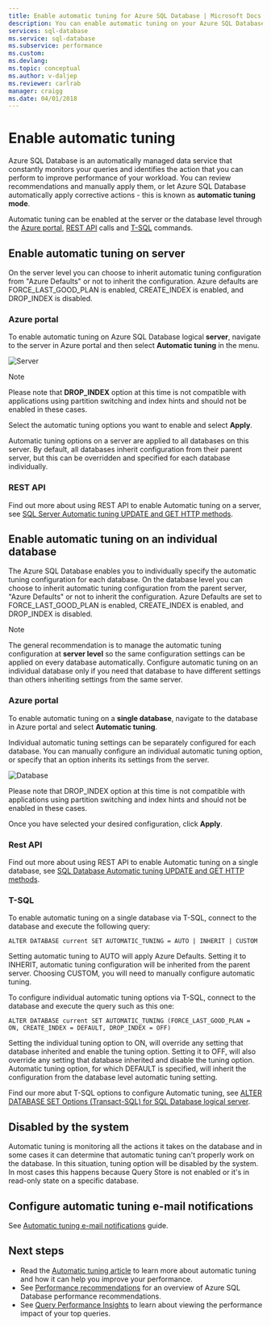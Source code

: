 ```yaml
---
title: Enable automatic tuning for Azure SQL Database | Microsoft Docs
description: You can enable automatic tuning on your Azure SQL Database easily.
services: sql-database
ms.service: sql-database
ms.subservice: performance
ms.custom: 
ms.devlang: 
ms.topic: conceptual
ms.author: v-daljep
ms.reviewer: carlrab
manager: craigg
ms.date: 04/01/2018
---
```

# Enable automatic tuning

Azure SQL Database is an automatically managed data service that constantly monitors your queries and identifies the action that you can perform to improve performance of your workload. You can review recommendations and manually apply them, or let Azure SQL Database automatically apply corrective actions - this is known as **automatic tuning mode**.

Automatic tuning can be enabled at the server or the database level through the [Azure portal](sql-database-automatic-tuning-enable.md#azure-portal), [REST API](sql-database-automatic-tuning-enable.md#rest-api) calls and [T-SQL](sql-database-automatic-tuning-enable.md#t-sql) commands.

## Enable automatic tuning on server
On the server level you can choose to inherit automatic tuning configuration from "Azure Defaults" or not to inherit the configuration. Azure defaults are FORCE_LAST_GOOD_PLAN is enabled, CREATE_INDEX is enabled, and DROP_INDEX is disabled.

### Azure portal
To enable automatic tuning on Azure SQL Database logical **server**, navigate to the server in Azure portal and then select **Automatic tuning** in the menu.

![Server](./media/sql-database-automatic-tuning-enable/server.png)

> [!NOTE]
> Please note that **DROP_INDEX** option at this time is not compatible with applications using partition switching and index hints and should not be enabled in these cases.
>

Select the automatic tuning options you want to enable and select **Apply**.

Automatic tuning options on a server are applied to all databases on this server. By default, all databases inherit configuration from their parent server, but this can be overridden and specified for each database individually.

### REST API

Find out more about using REST API to enable Automatic tuning on a server, see [SQL Server Automatic tuning UPDATE and GET HTTP methods](https://docs.microsoft.com/rest/api/sql/serverautomatictuning).


## Enable automatic tuning on an individual database

The Azure SQL Database enables you to individually specify the automatic tuning configuration for each database. On the database level you can choose to inherit automatic tuning configuration from the parent server, "Azure Defaults" or not to inherit the configuration. Azure Defaults are set to FORCE_LAST_GOOD_PLAN is enabled, CREATE_INDEX is enabled, and DROP_INDEX is disabled.

> [!NOTE]
> The general recommendation is to manage the automatic tuning configuration at **server level** so the same configuration settings can be applied on every database automatically. Configure automatic tuning on an individual database only if you need that database to have different settings than others inheriting settings from the same server.
>

### Azure portal

To enable automatic tuning on a **single database**, navigate to the database in Azure portal and select **Automatic tuning**.

Individual automatic tuning settings can be separately configured for each database. You can manually configure an individual automatic tuning option, or specify that an option inherits its settings from the server.

![Database](./media/sql-database-automatic-tuning-enable/database.png)

Please note that DROP_INDEX option at this time is not compatible with applications using partition switching and index hints and should not be enabled in these cases.

Once you have selected your desired configuration, click **Apply**.

### Rest API

Find out more about using REST API to enable Automatic tuning on a single database, see [SQL Database Automatic tuning UPDATE and GET HTTP methods](https://docs.microsoft.com/rest/api/sql/databaseautomatictuning).

### T-SQL

To enable automatic tuning on a single database via T-SQL, connect to the database and execute the following query:

   ```T-SQL
   ALTER DATABASE current SET AUTOMATIC_TUNING = AUTO | INHERIT | CUSTOM
   ```
   
Setting automatic tuning to AUTO will apply Azure Defaults. Setting it to INHERIT, automatic tuning configuration will be inherited from the parent server. Choosing CUSTOM, you will need to manually configure automatic tuning.

To configure individual automatic tuning options via T-SQL, connect to the database and execute the query such as this one:

   ```T-SQL
   ALTER DATABASE current SET AUTOMATIC_TUNING (FORCE_LAST_GOOD_PLAN = ON, CREATE_INDEX = DEFAULT, DROP_INDEX = OFF)
   ```
   
Setting the individual tuning option to ON, will override any setting that database inherited and enable the tuning option. Setting it to OFF, will also override any setting that database inherited and disable the tuning option. Automatic tuning option, for which DEFAULT is specified, will inherit the configuration from the database level automatic tuning setting.  

Find our more abut T-SQL options to configure Automatic tuning, see [ALTER DATABASE SET Options (Transact-SQL) for SQL Database logical server](https://docs.microsoft.com/sql/t-sql/statements/alter-database-transact-sql-set-options?view=azuresqldb-current).

## Disabled by the system
Automatic tuning is monitoring all the actions it takes on the database and in some cases it can determine that automatic tuning can't properly work on the database. In this situation, tuning option will be disabled by the system. In most cases this happens because Query Store is not enabled or it's in read-only state on a specific database.

## Configure automatic tuning e-mail notifications

See [Automatic tuning e-mail notifications](sql-database-automatic-tuning-email-notifications.md) guide.

## Next steps
* Read the [Automatic tuning article](sql-database-automatic-tuning.md) to learn more about automatic tuning and how it can help you improve your performance.
* See [Performance recommendations](sql-database-advisor.md) for an overview of Azure SQL Database performance recommendations.
* See [Query Performance Insights](sql-database-query-performance.md) to learn about viewing the performance impact of your top queries.
